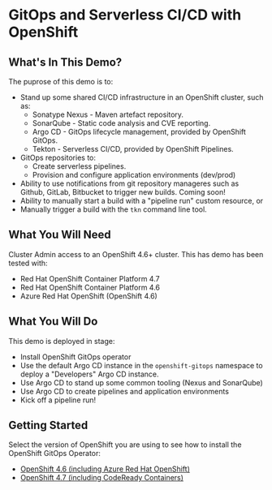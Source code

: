 # GitOps and Serverless CI/CD with OpenShift

## What's In This Demo?

The puprose of this demo is to:

* Stand up some shared CI/CD infrastructure in an OpenShift cluster, such as:
    * Sonatype Nexus - Maven artefact repository.
    * SonarQube - Static code analysis and CVE reporting.
    * Argo CD - GitOps lifecycle management, provided by OpenShift GitOps.
    * Tekton - Serverless CI/CD, provided by OpenShift Pipelines.
* GitOps repositories to:
    * Create serverless pipelines.
    * Provision and configure application environments (dev/prod)
* Ability to use notifications from git repository manageres such as Github, GitLab, Bitbucket to trigger new builds. Coming soon!
* Ability to manually start a build with a "pipeline run" custom resource, or
* Manually trigger a build with the `tkn` command line tool.

## What You Will Need

Cluster Admin access to an OpenShift 4.6+ cluster. This has demo has been tested with:

* Red Hat OpenShift Container Platform 4.7
* Red Hat OpenShift Container Platform 4.6
* Azure Red Hat OpenShift (OpenShift 4.6)

## What You Will Do

This demo is deployed in stage:
* Install OpenShift GitOps operator
* Use the default Argo CD instance in the `openshift-gitops` namespace to deploy a "Developers" Argo CD instance.
* Use Argo CD to stand up some common tooling (Nexus and SonarQube)
* Use Argo CD to create pipelines and application environments
* Kick off a pipeline run!

## Getting Started

Select the version of OpenShift you are using to see how to install the OpenShift GitOps Operator:

* [OpenShift 4.6 (including Azure Red Hat OpenShift)](docs/01-install-gitops-operator-46.md)
* [OpenShift 4.7 (including CodeReady Containers)](docs/01-install-gitops-operator-47.md)


